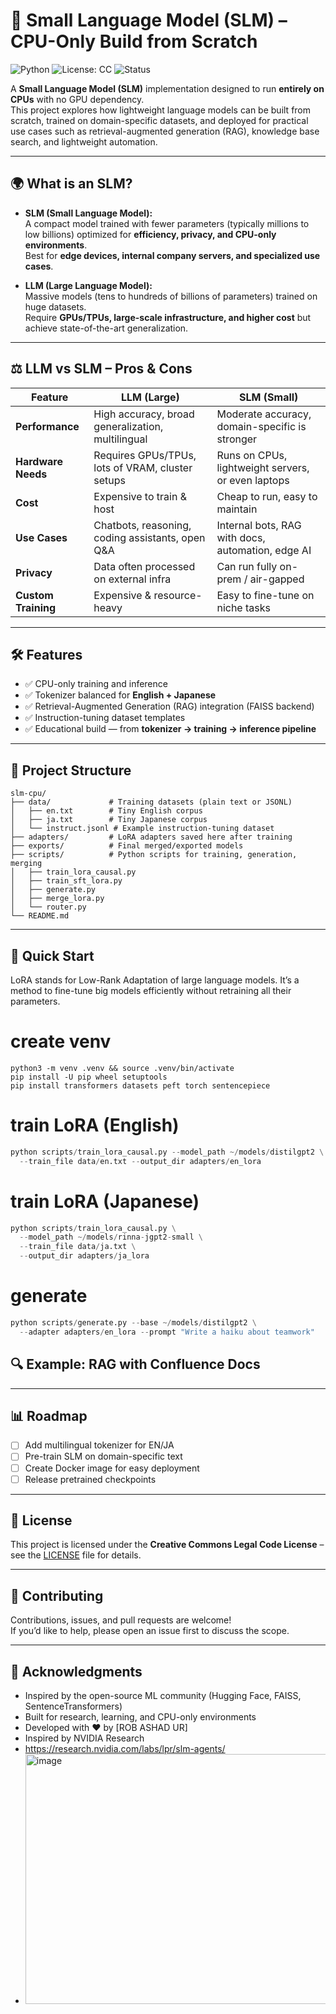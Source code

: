 # 🧠 Small Language Model (SLM) – CPU-Only Build from Scratch

![Python](https://img.shields.io/badge/Python-3.10+-blue.svg)
![License: CC](https://img.shields.io/badge/License-Creative%20Commons-lightgrey.svg)
![Status](https://img.shields.io/badge/Status-Experimental-orange.svg)

A **Small Language Model (SLM)** implementation designed to run **entirely on CPUs** with no GPU dependency.  
This project explores how lightweight language models can be built from scratch, trained on domain-specific datasets, and deployed for practical use cases such as retrieval-augmented generation (RAG), knowledge base search, and lightweight automation.

---

## 🌍 What is an SLM?

- **SLM (Small Language Model):**  
  A compact model trained with fewer parameters (typically millions to low billions) optimized for **efficiency, privacy, and CPU-only environments**.  
  Best for **edge devices, internal company servers, and specialized use cases**.

- **LLM (Large Language Model):**  
  Massive models (tens to hundreds of billions of parameters) trained on huge datasets.  
  Require **GPUs/TPUs, large-scale infrastructure, and higher cost** but achieve state-of-the-art generalization.

---

## ⚖️ LLM vs SLM – Pros & Cons

| Feature            | LLM (Large)                                        | SLM (Small)                                        |
|--------------------|----------------------------------------------------|---------------------------------------------------|
| **Performance**    | High accuracy, broad generalization, multilingual  | Moderate accuracy, domain-specific is stronger     |
| **Hardware Needs** | Requires GPUs/TPUs, lots of VRAM, cluster setups   | Runs on CPUs, lightweight servers, or even laptops |
| **Cost**           | Expensive to train & host                          | Cheap to run, easy to maintain                     |
| **Use Cases**      | Chatbots, reasoning, coding assistants, open Q&A   | Internal bots, RAG with docs, automation, edge AI |
| **Privacy**        | Data often processed on external infra             | Can run fully on-prem / air-gapped                 |
| **Custom Training**| Expensive & resource-heavy                         | Easy to fine-tune on niche tasks                   |

---

## 🛠️ Features

- ✅ CPU-only training and inference  
- ✅ Tokenizer balanced for **English + Japanese**  
- ✅ Retrieval-Augmented Generation (RAG) integration (FAISS backend)  
- ✅ Instruction-tuning dataset templates
- ✅ Educational build — from **tokenizer → training → inference pipeline**  

---

## 📂 Project Structure

```
slm-cpu/
├── data/             # Training datasets (plain text or JSONL)
│   ├── en.txt        # Tiny English corpus
│   ├── ja.txt        # Tiny Japanese corpus
│   └── instruct.jsonl # Example instruction-tuning dataset
├── adapters/         # LoRA adapters saved here after training
├── exports/          # Final merged/exported models
├── scripts/          # Python scripts for training, generation, merging
│   ├── train_lora_causal.py
│   ├── train_sft_lora.py
│   ├── generate.py
│   ├── merge_lora.py
│   └── router.py
└── README.md
```

---

## 🚀 Quick Start
LoRA stands for Low-Rank Adaptation of large language models.
It’s a method to fine-tune big models efficiently without retraining all their parameters.

# create venv
```
python3 -m venv .venv && source .venv/bin/activate
pip install -U pip wheel setuptools
pip install transformers datasets peft torch sentencepiece
```

# train LoRA (English)
```python
python scripts/train_lora_causal.py --model_path ~/models/distilgpt2 \
  --train_file data/en.txt --output_dir adapters/en_lora
```

# train LoRA (Japanese)
```python
python scripts/train_lora_causal.py \
  --model_path ~/models/rinna-jgpt2-small \
  --train_file data/ja.txt \
  --output_dir adapters/ja_lora
```
# generate
```python
python scripts/generate.py --base ~/models/distilgpt2 \
  --adapter adapters/en_lora --prompt "Write a haiku about teamwork"

```

## 🔍 Example: RAG with Confluence Docs



---

## 📊 Roadmap

- [ ] Add multilingual tokenizer for EN/JA  
- [ ] Pre-train SLM on domain-specific text  
- [ ] Create Docker image for easy deployment  
- [ ] Release pretrained checkpoints  

---

## 📜 License

This project is licensed under the **Creative Commons Legal Code License** – see the [LICENSE](LICENSE) file for details.  

---

## 🤝 Contributing

Contributions, issues, and pull requests are welcome!  
If you’d like to help, please open an issue first to discuss the scope.

---

## 🙏 Acknowledgments

- Inspired by the open-source ML community (Hugging Face, FAISS, SentenceTransformers)  
- Built for research, learning, and CPU-only environments  
- Developed with ❤️ by [ROB ASHAD UR]
- Inspired by NVIDIA Research 
- https://research.nvidia.com/labs/lpr/slm-agents/
- <img width="600" height="400" alt="image" src="https://github.com/user-attachments/assets/0138ef1a-556a-40d8-9ee3-d738850664b1" />


